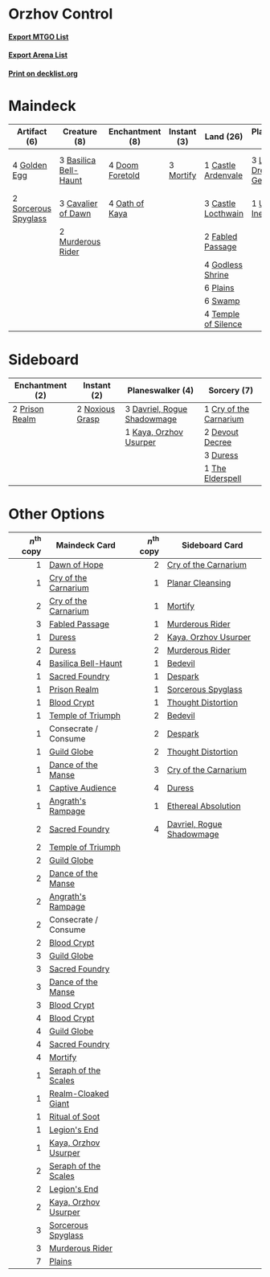 # Orzhov Control

#### [Export MTGO List](../collection/Orzhov%20Control/Orzhov%20Control.txt)
#### [Export Arena List](../collection/Orzhov%20Control/Orzhov%20Control_arena.txt)
#### [Print on decklist.org](http://decklist.org/?deckmain=3%09Basilica%20Bell-Haunt%0A1%09Castle%20Ardenvale%0A3%09Castle%20Locthwain%0A3%09Cavalier%20of%20Dawn%0A1%09Command%20the%20Dreadhorde%0A4%09Doom%20Foretold%0A2%09Fabled%20Passage%0A4%09Godless%20Shrine%0A4%09Golden%20Egg%0A3%09Kaya's%20Wrath%0A3%09Liliana,%20Dreadhorde%20General%0A3%09Mortify%0A2%09Murderous%20Rider%0A4%09Oath%20of%20Kaya%0A6%09Plains%0A2%09Sorcerous%20Spyglass%0A6%09Swamp%0A4%09Temple%20of%20Silence%0A1%09The%20Elderspell%0A1%09Ugin,%20the%20Ineffable&deckside=1%09Cry%20of%20the%20Carnarium%0A3%09Davriel,%20Rogue%20Shadowmage%0A2%09Devout%20Decree%0A3%09Duress%0A1%09Kaya,%20Orzhov%20Usurper%0A2%09Noxious%20Grasp%0A2%09Prison%20Realm%0A1%09The%20Elderspell)
# Maindeck

|                                         Artifact (6)                                          |                                          Creature (8)                                          |                                     Enchantment (8)                                      |                                    Instant (3)                                     |                                          Land (26)                                           |                                            Planeswalker (4)                                            |                                            Sorcery (5)                                            |
|-----------------------------------------------------------------------------------------------|------------------------------------------------------------------------------------------------|------------------------------------------------------------------------------------------|------------------------------------------------------------------------------------|----------------------------------------------------------------------------------------------|--------------------------------------------------------------------------------------------------------|---------------------------------------------------------------------------------------------------|
|4 [Golden Egg](http://gatherer.wizards.com/Pages/Card/Details.aspx?multiverseid=473182)        |3 [Basilica Bell-Haunt](http://gatherer.wizards.com/Pages/Card/Details.aspx?multiverseid=457300)|4 [Doom Foretold](http://gatherer.wizards.com/Pages/Card/Details.aspx?multiverseid=473149)|3 [Mortify](http://gatherer.wizards.com/Pages/Card/Details.aspx?multiverseid=420829)|1 [Castle Ardenvale](http://gatherer.wizards.com/Pages/Card/Details.aspx?multiverseid=473200) |3 [Liliana, Dreadhorde General](http://gatherer.wizards.com/Pages/Card/Details.aspx?multiverseid=461024)|1 [Command the Dreadhorde](http://gatherer.wizards.com/Pages/Card/Details.aspx?multiverseid=461009)|
|2 [Sorcerous Spyglass](http://gatherer.wizards.com/Pages/Card/Details.aspx?multiverseid=435407)|3 [Cavalier of Dawn](http://gatherer.wizards.com/Pages/Card/Details.aspx?multiverseid=466764)   |4 [Oath of Kaya](http://gatherer.wizards.com/Pages/Card/Details.aspx?multiverseid=461136) |                                                                                    |3 [Castle Locthwain](http://gatherer.wizards.com/Pages/Card/Details.aspx?multiverseid=473203) |1 [Ugin, the Ineffable](http://gatherer.wizards.com/Pages/Card/Details.aspx?multiverseid=460929)        |3 [Kaya's Wrath](http://gatherer.wizards.com/Pages/Card/Details.aspx?multiverseid=457331)          |
|                                                                                               |2 [Murderous Rider](http://gatherer.wizards.com/Pages/Card/Details.aspx?multiverseid=473059)    |                                                                                          |                                                                                    |2 [Fabled Passage](http://gatherer.wizards.com/Pages/Card/Details.aspx?multiverseid=473206)   |                                                                                                        |1 [The Elderspell](http://gatherer.wizards.com/Pages/Card/Details.aspx?multiverseid=461016)        |
|                                                                                               |                                                                                                |                                                                                          |                                                                                    |4 [Godless Shrine](http://gatherer.wizards.com/Pages/Card/Details.aspx?multiverseid=405099)   |                                                                                                        |                                                                                                   |
|                                                                                               |                                                                                                |                                                                                          |                                                                                    |6 [Plains](http://gatherer.wizards.com/Pages/Card/Details.aspx?multiverseid=439856)           |                                                                                                        |                                                                                                   |
|                                                                                               |                                                                                                |                                                                                          |                                                                                    |6 [Swamp](http://gatherer.wizards.com/Pages/Card/Details.aspx?multiverseid=439858)            |                                                                                                        |                                                                                                   |
|                                                                                               |                                                                                                |                                                                                          |                                                                                    |4 [Temple of Silence](http://gatherer.wizards.com/Pages/Card/Details.aspx?multiverseid=373522)|                                                                                                        |                                                                                                   |


# Sideboard

|                                     Enchantment (2)                                     |                                       Instant (2)                                        |                                           Planeswalker (4)                                           |                                           Sorcery (7)                                           |
|-----------------------------------------------------------------------------------------|------------------------------------------------------------------------------------------|------------------------------------------------------------------------------------------------------|-------------------------------------------------------------------------------------------------|
|2 [Prison Realm](http://gatherer.wizards.com/Pages/Card/Details.aspx?multiverseid=460953)|2 [Noxious Grasp](http://gatherer.wizards.com/Pages/Card/Details.aspx?multiverseid=466864)|3 [Davriel, Rogue Shadowmage](http://gatherer.wizards.com/Pages/Card/Details.aspx?multiverseid=461010)|1 [Cry of the Carnarium](http://gatherer.wizards.com/Pages/Card/Details.aspx?multiverseid=457214)|
|                                                                                         |                                                                                          |1 [Kaya, Orzhov Usurper](http://gatherer.wizards.com/Pages/Card/Details.aspx?multiverseid=460129)     |2 [Devout Decree](http://gatherer.wizards.com/Pages/Card/Details.aspx?multiverseid=466767)       |
|                                                                                         |                                                                                          |                                                                                                      |3 [Duress](http://gatherer.wizards.com/Pages/Card/Details.aspx?multiverseid=14557)               |
|                                                                                         |                                                                                          |                                                                                                      |1 [The Elderspell](http://gatherer.wizards.com/Pages/Card/Details.aspx?multiverseid=461016)      |


# Other Options

|*n*<sup>th</sup> copy|                                         Maindeck Card                                         |*n*<sup>th</sup> copy|                                           Sideboard Card                                           |
|--------------------:|-----------------------------------------------------------------------------------------------|--------------------:|----------------------------------------------------------------------------------------------------|
|                    1|[Dawn of Hope](http://gatherer.wizards.com/Pages/Card/Details.aspx?multiverseid=452758)        |                    2|[Cry of the Carnarium](http://gatherer.wizards.com/Pages/Card/Details.aspx?multiverseid=457214)     |
|                    1|[Cry of the Carnarium](http://gatherer.wizards.com/Pages/Card/Details.aspx?multiverseid=457214)|                    1|[Planar Cleansing](http://gatherer.wizards.com/Pages/Card/Details.aspx?multiverseid=191599)         |
|                    2|[Cry of the Carnarium](http://gatherer.wizards.com/Pages/Card/Details.aspx?multiverseid=457214)|                    1|[Mortify](http://gatherer.wizards.com/Pages/Card/Details.aspx?multiverseid=420829)                  |
|                    3|[Fabled Passage](http://gatherer.wizards.com/Pages/Card/Details.aspx?multiverseid=473206)      |                    1|[Murderous Rider](http://gatherer.wizards.com/Pages/Card/Details.aspx?multiverseid=473059)          |
|                    1|[Duress](http://gatherer.wizards.com/Pages/Card/Details.aspx?multiverseid=14557)               |                    2|[Kaya, Orzhov Usurper](http://gatherer.wizards.com/Pages/Card/Details.aspx?multiverseid=460129)     |
|                    2|[Duress](http://gatherer.wizards.com/Pages/Card/Details.aspx?multiverseid=14557)               |                    2|[Murderous Rider](http://gatherer.wizards.com/Pages/Card/Details.aspx?multiverseid=473059)          |
|                    4|[Basilica Bell-Haunt](http://gatherer.wizards.com/Pages/Card/Details.aspx?multiverseid=457300) |                    1|[Bedevil](http://gatherer.wizards.com/Pages/Card/Details.aspx?multiverseid=457301)                  |
|                    1|[Sacred Foundry](http://gatherer.wizards.com/Pages/Card/Details.aspx?multiverseid=405106)      |                    1|[Despark](http://gatherer.wizards.com/Pages/Card/Details.aspx?multiverseid=461117)                  |
|                    1|[Prison Realm](http://gatherer.wizards.com/Pages/Card/Details.aspx?multiverseid=460953)        |                    1|[Sorcerous Spyglass](http://gatherer.wizards.com/Pages/Card/Details.aspx?multiverseid=435407)       |
|                    1|[Blood Crypt](http://gatherer.wizards.com/Pages/Card/Details.aspx?multiverseid=97102)          |                    1|[Thought Distortion](http://gatherer.wizards.com/Pages/Card/Details.aspx?multiverseid=466871)       |
|                    1|[Temple of Triumph](http://gatherer.wizards.com/Pages/Card/Details.aspx?multiverseid=373560)   |                    2|[Bedevil](http://gatherer.wizards.com/Pages/Card/Details.aspx?multiverseid=457301)                  |
|                    1|Consecrate / Consume                                                                           |                    2|[Despark](http://gatherer.wizards.com/Pages/Card/Details.aspx?multiverseid=461117)                  |
|                    1|[Guild Globe](http://gatherer.wizards.com/Pages/Card/Details.aspx?multiverseid=461166)         |                    2|[Thought Distortion](http://gatherer.wizards.com/Pages/Card/Details.aspx?multiverseid=466871)       |
|                    1|[Dance of the Manse](http://gatherer.wizards.com/Pages/Card/Details.aspx?multiverseid=473148)  |                    3|[Cry of the Carnarium](http://gatherer.wizards.com/Pages/Card/Details.aspx?multiverseid=457214)     |
|                    1|[Captive Audience](http://gatherer.wizards.com/Pages/Card/Details.aspx?multiverseid=457304)    |                    4|[Duress](http://gatherer.wizards.com/Pages/Card/Details.aspx?multiverseid=14557)                    |
|                    1|[Angrath's Rampage](http://gatherer.wizards.com/Pages/Card/Details.aspx?multiverseid=461112)   |                    1|[Ethereal Absolution](http://gatherer.wizards.com/Pages/Card/Details.aspx?multiverseid=457314)      |
|                    2|[Sacred Foundry](http://gatherer.wizards.com/Pages/Card/Details.aspx?multiverseid=405106)      |                    4|[Davriel, Rogue Shadowmage](http://gatherer.wizards.com/Pages/Card/Details.aspx?multiverseid=461010)|
|                    2|[Temple of Triumph](http://gatherer.wizards.com/Pages/Card/Details.aspx?multiverseid=373560)   |                     |                                                                                                    |
|                    2|[Guild Globe](http://gatherer.wizards.com/Pages/Card/Details.aspx?multiverseid=461166)         |                     |                                                                                                    |
|                    2|[Dance of the Manse](http://gatherer.wizards.com/Pages/Card/Details.aspx?multiverseid=473148)  |                     |                                                                                                    |
|                    2|[Angrath's Rampage](http://gatherer.wizards.com/Pages/Card/Details.aspx?multiverseid=461112)   |                     |                                                                                                    |
|                    2|Consecrate / Consume                                                                           |                     |                                                                                                    |
|                    2|[Blood Crypt](http://gatherer.wizards.com/Pages/Card/Details.aspx?multiverseid=97102)          |                     |                                                                                                    |
|                    3|[Guild Globe](http://gatherer.wizards.com/Pages/Card/Details.aspx?multiverseid=461166)         |                     |                                                                                                    |
|                    3|[Sacred Foundry](http://gatherer.wizards.com/Pages/Card/Details.aspx?multiverseid=405106)      |                     |                                                                                                    |
|                    3|[Dance of the Manse](http://gatherer.wizards.com/Pages/Card/Details.aspx?multiverseid=473148)  |                     |                                                                                                    |
|                    3|[Blood Crypt](http://gatherer.wizards.com/Pages/Card/Details.aspx?multiverseid=97102)          |                     |                                                                                                    |
|                    4|[Blood Crypt](http://gatherer.wizards.com/Pages/Card/Details.aspx?multiverseid=97102)          |                     |                                                                                                    |
|                    4|[Guild Globe](http://gatherer.wizards.com/Pages/Card/Details.aspx?multiverseid=461166)         |                     |                                                                                                    |
|                    4|[Sacred Foundry](http://gatherer.wizards.com/Pages/Card/Details.aspx?multiverseid=405106)      |                     |                                                                                                    |
|                    4|[Mortify](http://gatherer.wizards.com/Pages/Card/Details.aspx?multiverseid=420829)             |                     |                                                                                                    |
|                    1|[Seraph of the Scales](http://gatherer.wizards.com/Pages/Card/Details.aspx?multiverseid=457349)|                     |                                                                                                    |
|                    1|[Realm-Cloaked Giant](http://gatherer.wizards.com/Pages/Card/Details.aspx?multiverseid=472988) |                     |                                                                                                    |
|                    1|[Ritual of Soot](http://gatherer.wizards.com/Pages/Card/Details.aspx?multiverseid=452834)      |                     |                                                                                                    |
|                    1|[Legion's End](http://gatherer.wizards.com/Pages/Card/Details.aspx?multiverseid=466860)        |                     |                                                                                                    |
|                    1|[Kaya, Orzhov Usurper](http://gatherer.wizards.com/Pages/Card/Details.aspx?multiverseid=460129)|                     |                                                                                                    |
|                    2|[Seraph of the Scales](http://gatherer.wizards.com/Pages/Card/Details.aspx?multiverseid=457349)|                     |                                                                                                    |
|                    2|[Legion's End](http://gatherer.wizards.com/Pages/Card/Details.aspx?multiverseid=466860)        |                     |                                                                                                    |
|                    2|[Kaya, Orzhov Usurper](http://gatherer.wizards.com/Pages/Card/Details.aspx?multiverseid=460129)|                     |                                                                                                    |
|                    3|[Sorcerous Spyglass](http://gatherer.wizards.com/Pages/Card/Details.aspx?multiverseid=435407)  |                     |                                                                                                    |
|                    3|[Murderous Rider](http://gatherer.wizards.com/Pages/Card/Details.aspx?multiverseid=473059)     |                     |                                                                                                    |
|                    7|[Plains](http://gatherer.wizards.com/Pages/Card/Details.aspx?multiverseid=439856)              |                     |                                                                                                    |

